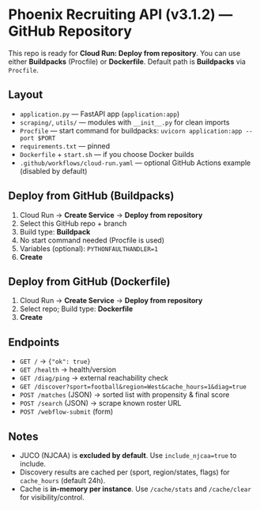 # Phoenix Recruiting API (v3.1.2) — GitHub Repository

This repo is ready for **Cloud Run: Deploy from repository**. You can use either **Buildpacks** (Procfile) or **Dockerfile**.
Default path is **Buildpacks** via `Procfile`.

## Layout
- `application.py` — FastAPI app (`application:app`)
- `scraping/`, `utils/` — modules with `__init__.py` for clean imports
- `Procfile` — start command for buildpacks: `uvicorn application:app --port $PORT`
- `requirements.txt` — pinned
- `Dockerfile` + `start.sh` — if you choose Docker builds
- `.github/workflows/cloud-run.yaml` — optional GitHub Actions example (disabled by default)

## Deploy from GitHub (Buildpacks)
1. Cloud Run → **Create Service** → **Deploy from repository**
2. Select this GitHub repo + branch
3. Build type: **Buildpack**
4. No start command needed (Procfile is used)
5. Variables (optional): `PYTHONFAULTHANDLER=1`
6. **Create**

## Deploy from GitHub (Dockerfile)
1. Cloud Run → **Create Service** → **Deploy from repository**
2. Select repo; Build type: **Dockerfile**
3. **Create**

## Endpoints
- `GET /` → `{"ok": true}`
- `GET /health` → health/version
- `GET /diag/ping` → external reachability check
- `GET /discover?sport=football&region=West&cache_hours=1&diag=true`
- `POST /matches` (JSON) → sorted list with propensity & final score
- `POST /search` (JSON) → scrape known roster URL
- `POST /webflow-submit` (form)

## Notes
- JUCO (NJCAA) is **excluded by default**. Use `include_njcaa=true` to include.
- Discovery results are cached per (sport, region/states, flags) for `cache_hours` (default 24h).
- Cache is **in-memory per instance**. Use `/cache/stats` and `/cache/clear` for visibility/control.
